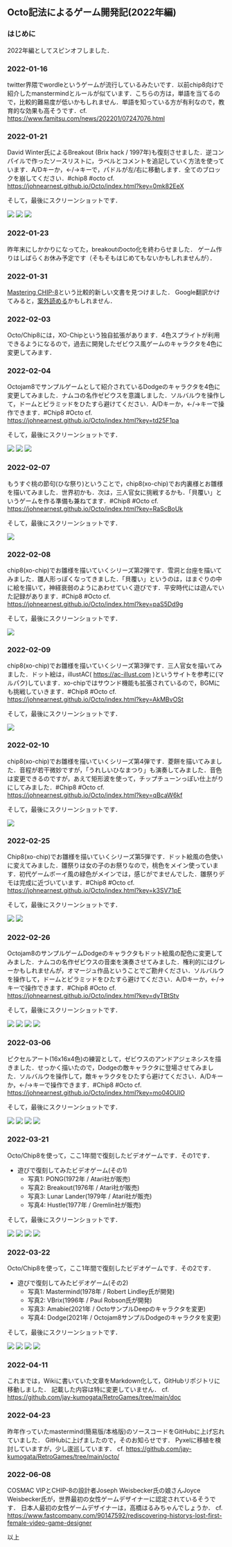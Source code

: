 ## Octo記法によるゲーム開発記(2022年編)

### はじめに

2022年編としてスピンオフしました．

### 2022-01-16

twitter界隈でwordleというゲームが流行しているみたいです．以前chip8向けで紹介したmanstermindとルールが似ています．こちらの方は，単語を当てるので，比較的難易度が低いかもしれません．単語を知っている方が有利なので，教育的な効果も高そうです．cf. https://www.famitsu.com/news/202201/07247076.html

### 2022-01-21

David Winter氏によるBreakout (Brix hack / 1997年)も復刻させました．逆コンパイルで作ったソースリストに，ラベルとコメントを追記していく方法を使っています．A/Dキーか，←/→キーで，パドルが左/右に移動します．全てのブロックを崩してください．#chip8 #octo cf. https://johnearnest.github.io/Octo/index.html?key=0mk82EeX

そして，最後にスクリーンショットです．

![](https://github.com/jay-kumogata/Nostalgia/blob/main/octo/screenshots/breakout05.png)
![](https://github.com/jay-kumogata/Nostalgia/blob/main/octo/screenshots/breakout06.png)
![](https://github.com/jay-kumogata/Nostalgia/blob/main/octo/screenshots/breakout07.png)

### 2022-01-23

昨年末にしかかりになってた，breakoutのocto化を終わらせました．
ゲーム作りはしばらくお休み予定です（そもそもはじめてもないかもしれませんが）．

### 2022-01-31

[Mastering CHIP-8](https://github.com/mattmikolay/chip-8/wiki/Mastering-CHIP%E2%80%908)という比較的新しい文書を見つけました．
Google翻訳かけてみると，[案外読める](https://github-com.translate.goog/mattmikolay/chip-8/wiki/Mastering-CHIP%E2%80%908?_x_tr_sl=en&_x_tr_tl=ja)かもしれません．

### 2022-02-03

Octo/Chip8には，XO-Chipという独自拡張があります．4色スプライトが利用できるようになるので，過去に開発したゼビウス風ゲームのキャラクタを4色に変更してみます．

### 2022-02-04

Octojam8でサンプルゲームとして紹介されているDodgeのキャラクタを4色に変更してみました．ナムコの名作ゼビウスを意識しました．ソルバルウを操作して，ドームとピラミッドをひたすら避けてください．A/Dキーか，←/→キーで操作できます．#Chip8 #Octo cf. https://johnearnest.github.io/Octo/index.html?key=td25F1pa

そして，最後にスクリーンショットです．

![](https://github.com/jay-kumogata/Nostalgia/blob/main/octo/screenshots/dodge22.png)
![](https://github.com/jay-kumogata/Nostalgia/blob/main/octo/screenshots/dodge23.png)
![](https://github.com/jay-kumogata/Nostalgia/blob/main/octo/screenshots/dodge24.png)

### 2022-02-07

もうすぐ桃の節句(ひな祭り)ということで，chip8(xo-chip)でお内裏様とお雛様を描いてみました．世界初かも．次は，三人官女に挑戦するかも．「貝覆い」というゲームを作る準備も兼ねてます．#Chip8 #Octo cf. https://johnearnest.github.io/Octo/index.html?key=RaScBoUk

そして，最後にスクリーンショットです．

![](https://github.com/jay-kumogata/Nostalgia/blob/main/octo/screenshots/ohinasama01.png)

### 2022-02-08

chip8(xo-chip)でお雛様を描いていくシリーズ第2弾です．雪洞と台座を描いてみました．雛人形っぽくなってきました．「貝覆い」というのは，はまぐりの中に絵を描いて，神経衰弱のようにあわせていく遊びです．平安時代には遊んでいた記録があります．#Chip8 #Octo cf. https://johnearnest.github.io/Octo/index.html?key=paS5Dd9g

そして，最後にスクリーンショットです．

![](https://github.com/jay-kumogata/Nostalgia/blob/main/octo/screenshots/ohinasama11.png)

### 2022-02-09

chip8(xo-chip)でお雛様を描いていくシリーズ第3弾です．三人官女を描いてみました．ドット絵は，illustAC( https://ac-illust.com )というサイトを参考に(マルパク)しています．xo-chipではサウンド機能も拡張されているので，BGMにも挑戦していきます．#Chip8 #Octo cf. https://johnearnest.github.io/Octo/index.html?key=AkMBvOSt

そして，最後にスクリーンショットです．

![](https://github.com/jay-kumogata/Nostalgia/blob/main/octo/screenshots/ohinasama21.png)

### 2022-02-10

chip8(xo-chip)でお雛様を描いていくシリーズ第4弾です．菱餅を描いてみました．音程が若干微妙ですが，「うれしいひなまつり」も演奏してみました．音色は変更できるのですが，あえて矩形波を使って，チップチューンっぽい仕上がりにしてみました．#Chip8 #Octo cf. https://johnearnest.github.io/Octo/index.html?key=qBcaW6kf

そして，最後にスクリーンショットです．

![](https://github.com/jay-kumogata/Nostalgia/blob/main/octo/screenshots/ohinasama31.png)

### 2022-02-25

Chip8(xo-chip)でお雛様を描いていくシリーズ第5弾です．ドット絵風の色使いに変えてみました．雛祭りは女の子のお祭りなので，桃色をメイン使っています．初代ゲームボーイ風の緑色がメインでは，感じがでませんでした．雛祭りデモは完成に近づいています．#Chip8 #Octo cf. https://johnearnest.github.io/Octo/index.html?key=k3SV71pE

そして，最後にスクリーンショットです．

![](https://github.com/jay-kumogata/Nostalgia/blob/main/octo/screenshots/ohinasama41.png)
![](https://github.com/jay-kumogata/Nostalgia/blob/main/octo/screenshots/ohinasama42.png)

### 2022-02-26

Octojam8のサンプルゲームDodgeのキャラクタもドット絵風の配色に変更してみました．ナムコの名作ゼビウスの音楽を演奏させてみました．権利的にはグレーかもしれませんが，オマージュ作品ということでご勘弁ください．ソルバルウを操作して，ドームとピラミッドをひたすら避けてください．A/Dキーか，←/→キーで操作できます．#Chip8 #Octo cf. https://johnearnest.github.io/Octo/index.html?key=dyTBtStv

そして，最後にスクリーンショットです．

![](https://github.com/jay-kumogata/Nostalgia/blob/main/octo/screenshots/dodge34.png)
![](https://github.com/jay-kumogata/Nostalgia/blob/main/octo/screenshots/dodge31.png)
![](https://github.com/jay-kumogata/Nostalgia/blob/main/octo/screenshots/dodge32.png)
![](https://github.com/jay-kumogata/Nostalgia/blob/main/octo/screenshots/dodge33.png)

### 2022-03-06

ピクセルアート(16x16x4色)の練習として，ゼビウスのアンドアジェネシスを描きました．せっかく描いたので，Dodgeの敵キャラクタに登場させてみました．ソルバルウを操作して，敵キャラクタをひたすら避けてください．A/Dキーか，←/→キーで操作できます．#Chip8 #Octo cf. https://johnearnest.github.io/Octo/index.html?key=mo04OUlO

そして，最後にスクリーンショットです．

![](https://github.com/jay-kumogata/Nostalgia/blob/main/octo/screenshots/dodge42.png)
![](https://github.com/jay-kumogata/Nostalgia/blob/main/octo/screenshots/dodge41.png)
![](https://github.com/jay-kumogata/Nostalgia/blob/main/octo/screenshots/dodge43.png)
![](https://github.com/jay-kumogata/Nostalgia/blob/main/octo/screenshots/dodge44.png)

### 2022-03-21

Octo/Chip8を使って，ここ1年間で復刻したビデオゲームです．その1です．

- 遊びで復刻してみたビデオゲーム(その1)
  - 写真1: PONG(1972年 / Atari社が販売)
  - 写真2: Breakout(1976年 / Atari社が販売) 
  - 写真3: Lunar Lander(1979年 / Atari社が販売)
  - 写真4: Hustle(1977年 / Gremlin社が販売)

そして，最後にスクリーンショットです．

![](https://github.com/jay-kumogata/Nostalgia/blob/main/octo/screenshots/pong04.png)
![](https://github.com/jay-kumogata/Nostalgia/blob/main/octo/screenshots/breakout07.png)
![](https://github.com/jay-kumogata/Nostalgia/blob/main/octo/screenshots/lander13.png)
![](https://github.com/jay-kumogata/Nostalgia/blob/main/octo/screenshots/snake09.png)

### 2022-03-22

Octo/Chip8を使って，ここ1年間で復刻したビデオゲームです．その2です．

- 遊びで復刻してみたビデオゲーム(その2)
  - 写真1: Mastermind(1978年 / Robert Lindley氏が開発) 
  - 写真2: VBrix(1996年 / Paul Robson氏が開発)
  - 写真3: Amabie(2021年 / OctoサンプルDeepのキャラクタを変更)
  - 写真4: Dodge(2021年 / Octojam8サンプルDodgeのキャラクタを変更)

そして，最後にスクリーンショットです．

![](https://github.com/jay-kumogata/RetroGames/blob/main/octo/screenshots/mastermind114.png)
![](https://github.com/jay-kumogata/RetroGames/blob/main/octo/screenshots/vbrix03.png)
![](https://github.com/jay-kumogata/RetroGames/blob/main/octo/screenshots/amabie15.png)
![](https://github.com/jay-kumogata/RetroGames/blob/main/octo/screenshots/dodge44.png)

### 2022-04-11

これまでは，Wikiに書いていた文章をMarkdown化して，GitHubリポジトリに移動しました．
記載した内容は特に変更していません．
cf. https://github.com/jay-kumogata/RetroGames/tree/main/doc

### 2022-04-23

昨年作っていたmastermind(簡易版/本格版)のソースコードをGitHubに上げ忘れていました．
GitHubに上げましたので，そのお知らせです．
Pyxelに移植を検討していますが，少し逡巡しています．
cf. https://github.com/jay-kumogata/RetroGames/tree/main/octo/

### 2022-06-08

COSMAC VIPとCHIP-8の設計者Joseph Weisbecker氏の娘さんJoyce Weisbecker氏が，世界最初の女性ゲームデザイナーに認定されているそうです．
日本人最初の女性ゲームデザイナーは，高橋はるみちゃんでしょうか．
cf. https://www.fastcompany.com/90147592/rediscovering-historys-lost-first-female-video-game-designer

以上
